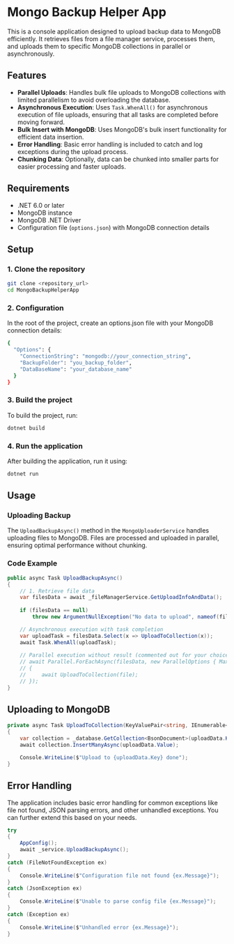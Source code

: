 # Mongo Backup Helper App

This is a console application designed to upload backup data to MongoDB efficiently. It retrieves files from a file manager service, processes them, and uploads them to specific MongoDB collections in parallel or asynchronously.

## Features

- **Parallel Uploads**: Handles bulk file uploads to MongoDB collections with limited parallelism to avoid overloading the database.
- **Asynchronous Execution**: Uses `Task.WhenAll()` for asynchronous execution of file uploads, ensuring that all tasks are completed before moving forward.
- **Bulk Insert with MongoDB**: Uses MongoDB's bulk insert functionality for efficient data insertion.
- **Error Handling**: Basic error handling is included to catch and log exceptions during the upload process.
- **Chunking Data**: Optionally, data can be chunked into smaller parts for easier processing and faster uploads.

## Requirements

- .NET 6.0 or later
- MongoDB instance
- MongoDB .NET Driver
- Configuration file (`options.json`) with MongoDB connection details

## Setup

### 1. Clone the repository
```bash
git clone <repository_url>
cd MongoBackupHelperApp
```
### 2. Configuration
In the root of the project, create an options.json file with your MongoDB connection details:
```bash
{
  "Options": {
    "ConnectionString": "mongodb://your_connection_string",
    "BackupFolder": "you_backup_folder",
    "DataBaseName": "your_database_name"
  }
}
```
### 3. Build the project
To build the project, run:
```bash
dotnet build
```
### 4. Run the application
After building the application, run it using:
```bash
dotnet run
```
## Usage

### Uploading Backup

The `UploadBackupAsync()` method in the `MongoUploaderService` handles uploading files to MongoDB. Files are processed and uploaded in parallel, ensuring optimal performance without chunking.

### Code Example
```csharp
public async Task UploadBackupAsync()
{
    // 1. Retrieve file data
    var filesData = await _fileManagerService.GetUploadInfoAndData();
    
    if (filesData == null)
        throw new ArgumentNullException("No data to upload", nameof(filesData));

    // Asynchronous execution with task completion
    var uploadTask = filesData.Select(x => UploadToCollection(x));
    await Task.WhenAll(uploadTask);
    
    // Parallel execution without result (commented out for your choice)
    // await Parallel.ForEachAsync(filesData, new ParallelOptions { MaxDegreeOfParallelism = 10 }, async (file, _) =>
    // {
    //     await UploadToCollection(file);
    // });
}
```
## Uploading to MongoDB
```csharp
private async Task UploadToCollection(KeyValuePair<string, IEnumerable<BsonDocument>> uploadData)
{
    var collection = _database.GetCollection<BsonDocument>(uploadData.Key);
    await collection.InsertManyAsync(uploadData.Value);

    Console.WriteLine($"Upload to {uploadData.Key} done");
}
```
## Error Handling
The application includes basic error handling for common exceptions like file not found, JSON parsing errors, and other unhandled exceptions. You can further extend this based on your needs.
```csharp
try
{
    AppConfig();
    await _service.UploadBackupAsync();
}
catch (FileNotFoundException ex)
{
    Console.WriteLine($"Configuration file not found {ex.Message}");
}
catch (JsonException ex)
{
    Console.WriteLine($"Unable to parse config file {ex.Message}");
}
catch (Exception ex)
{
    Console.WriteLine($"Unhandled error {ex.Message}");
}
```

